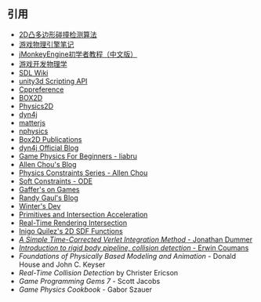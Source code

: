## 引用
- [2D凸多边形碰撞检测算法](https://zhuanlan.zhihu.com/p/178841676)   
- [游戏物理引擎笔记](https://www.zhihu.com/column/c_1286651106643099648)  
- [jMonkeyEngine初学者教程（中文版）](https://www.jmecn.net/tutorial-for-beginners/chapter-16-physics-engine.html)  
- [游戏开发物理学](https://cread.jd.com/read/startRead.action?bookId=30358337&readType=1)   
- [SDL Wiki](https://wiki.libsdl.org/SDL3/Tutorials/FrontPage)  
- [unity3d Scripting API](https://docs.unity3d.com/ScriptReference/)  
- [Cppreference](https://zh.cppreference.com/)  
- [BOX2D](https://github.com/erincatto/box2d)  
- [Physics2D](https://github.com/acrlw/Physics2D)  
- [dyn4j](https://github.com/dyn4j/dyn4j)  
- [matterjs](https://github.com/liabru/matter-js)
- [nphysics](https://github.com/dimforge/nphysics)
- [Box2D Publications](https://box2d.org/publications/)
- [dyn4j Official Blog](https://dyn4j.org/blog/)
- [Game Physics For Beginners - liabru](https://brm.io/game-physics-for-beginners/)
- [Allen Chou's Blog](http://allenchou.net/game-physics-series/)
- [Physics Constraints Series - Allen Chou](https://www.youtube.com/c/MingLunChou/videos)
- [Soft Constraints - ODE](https://ode.org/ode-latest-userguide.html#sec_3_8_0)
- [Gaffer's on Games](https://gafferongames.com/#posts)
- [Randy Gaul's Blog](https://randygaul.github.io/)
- [Winter's Dev](https://blog.winter.dev/)
- [Primitives and Intersection Acceleration](https://www.pbr-book.org/3ed-2018/Primitives_and_Intersection_Acceleration/Bounding_Volume_Hierarchies)
- [Real-Time Rendering Intersection](http://www.realtimerendering.com/intersections.html)
- [Inigo Quilez's 2D SDF Functions](https://www.iquilezles.org/www/articles/distfunctions2d/distfunctions2d.htm)
- [*A Simple Time-Corrected Verlet Integration Method* - Jonathan Dummer](https://archive.gamedev.net/archive/reference/programming/features/verlet/)
- [*Introduction to rigid body pipeline, collision detection* - Erwin Coumans](https://docs.google.com/presentation/d/1wGUJ4neOhw5i4pQRfSGtZPE3CIm7MfmqfTp5aJKuFYM/edit#slide=id.g644a5aa5f_1_116)
- *Foundations of Physically Based Modeling and Animation* - Donald House and John C. Keyser
- *Real-Time Collision Detection* by Christer Ericson
- *Game Programming Gems 7* - Scott Jacobs
- *Game Physics Cookbook* - Gabor Szauer